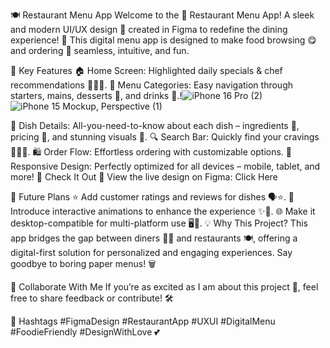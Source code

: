 🍽️ Restaurant Menu App
Welcome to the 🍴 Restaurant Menu App!
A sleek and modern UI/UX design 🎨 created in Figma to redefine the dining experience! 🚀 This digital menu app is designed to make food browsing 😋 and ordering 🛒 seamless, intuitive, and fun.

🌟 Key Features
🏠 Home Screen: Highlighted daily specials & chef recommendations 👨‍🍳✨.
🍲 Menu Categories: Easy navigation through starters, mains, desserts 🍰, and drinks 🍹.!![iPhone 16 Pro (2)](https://github.com/user-attachments/assets/ee3329ac-c823-4237-81b1-2f7dd62bd1a5)
![iPhone 15 Mockup, Perspective (1)](https://github.com/user-attachments/assets/680e3118-59ac-4b23-9bdd-24c2fde13789)



📖 Dish Details: All-you-need-to-know about each dish – ingredients 🥗, pricing 💸, and stunning visuals 📸.
🔍 Search Bar: Quickly find your cravings 🍔🍣🍕.
🛍️ Order Flow: Effortless ordering with customizable options.
📱 Responsive Design: Perfectly optimized for all devices – mobile, tablet, and more!
🔗 Check It Out
👀 View the live design on Figma: Click Here

🚀 Future Plans
⭐ Add customer ratings and reviews for dishes 🗣️⭐.
🎉 Introduce interactive animations to enhance the experience ✨🎨.
🌐 Make it desktop-compatible for multi-platform use 🖥️📱.
💡 Why This Project?
This app bridges the gap between diners 🧑‍🍳 and restaurants 🍽️, offering a digital-first solution for personalized and engaging experiences. Say goodbye to boring paper menus! 🗑️

🤝 Collaborate With Me
If you’re as excited as I am about this project 🎉, feel free to share feedback or contribute! 🛠️

📌 Hashtags
#FigmaDesign #RestaurantApp #UXUI #DigitalMenu #FoodieFriendly #DesignWithLove 💕
